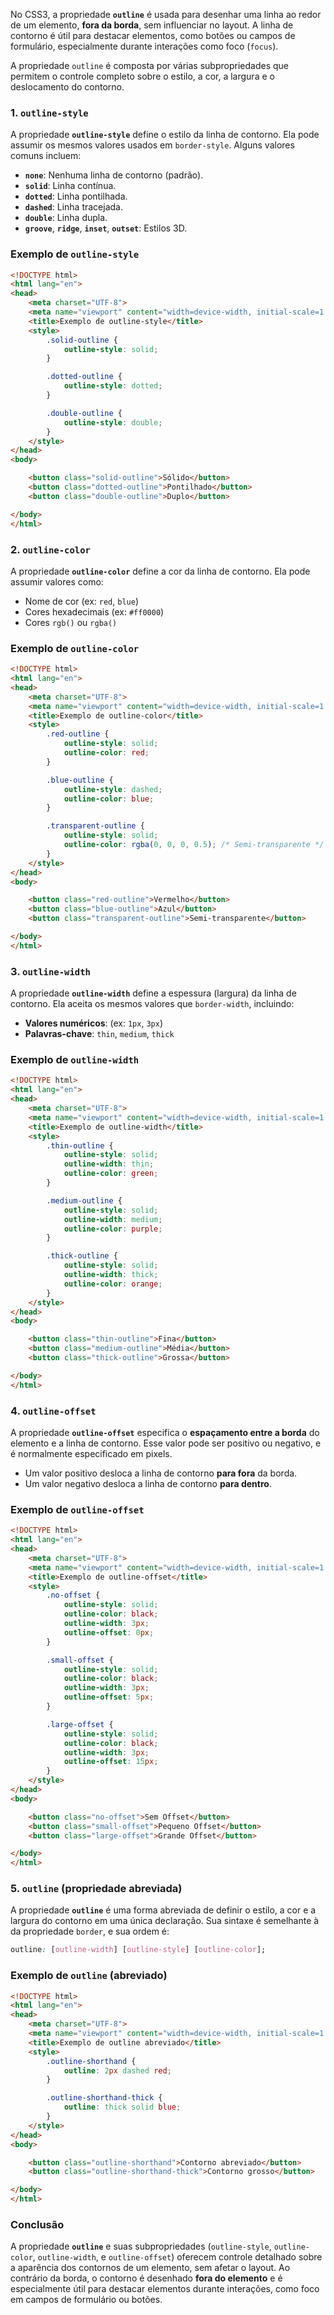 No CSS3, a propriedade **`outline`** é usada para desenhar uma linha ao redor de um elemento, **fora da borda**, sem influenciar no layout. A linha de contorno é útil para destacar elementos, como botões ou campos de formulário, especialmente durante interações como foco (`focus`).

A propriedade `outline` é composta por várias subpropriedades que permitem o controle completo sobre o estilo, a cor, a largura e o deslocamento do contorno.

### 1. **`outline-style`**

A propriedade **`outline-style`** define o estilo da linha de contorno. Ela pode assumir os mesmos valores usados em `border-style`. Alguns valores comuns incluem:

- **`none`**: Nenhuma linha de contorno (padrão).
- **`solid`**: Linha contínua.
- **`dotted`**: Linha pontilhada.
- **`dashed`**: Linha tracejada.
- **`double`**: Linha dupla.
- **`groove`**, **`ridge`**, **`inset`**, **`outset`**: Estilos 3D.

### Exemplo de `outline-style`

```html
<!DOCTYPE html>
<html lang="en">
<head>
    <meta charset="UTF-8">
    <meta name="viewport" content="width=device-width, initial-scale=1.0">
    <title>Exemplo de outline-style</title>
    <style>
        .solid-outline {
            outline-style: solid;
        }

        .dotted-outline {
            outline-style: dotted;
        }

        .double-outline {
            outline-style: double;
        }
    </style>
</head>
<body>

    <button class="solid-outline">Sólido</button>
    <button class="dotted-outline">Pontilhado</button>
    <button class="double-outline">Duplo</button>

</body>
</html>
```

### 2. **`outline-color`**

A propriedade **`outline-color`** define a cor da linha de contorno. Ela pode assumir valores como:

- Nome de cor (ex: `red`, `blue`)
- Cores hexadecimais (ex: `#ff0000`)
- Cores `rgb()` ou `rgba()`

### Exemplo de `outline-color`

```html
<!DOCTYPE html>
<html lang="en">
<head>
    <meta charset="UTF-8">
    <meta name="viewport" content="width=device-width, initial-scale=1.0">
    <title>Exemplo de outline-color</title>
    <style>
        .red-outline {
            outline-style: solid;
            outline-color: red;
        }

        .blue-outline {
            outline-style: dashed;
            outline-color: blue;
        }

        .transparent-outline {
            outline-style: solid;
            outline-color: rgba(0, 0, 0, 0.5); /* Semi-transparente */
        }
    </style>
</head>
<body>

    <button class="red-outline">Vermelho</button>
    <button class="blue-outline">Azul</button>
    <button class="transparent-outline">Semi-transparente</button>

</body>
</html>
```

### 3. **`outline-width`**

A propriedade **`outline-width`** define a espessura (largura) da linha de contorno. Ela aceita os mesmos valores que `border-width`, incluindo:

- **Valores numéricos**: (ex: `1px`, `3px`)
- **Palavras-chave**: `thin`, `medium`, `thick`

### Exemplo de `outline-width`

```html
<!DOCTYPE html>
<html lang="en">
<head>
    <meta charset="UTF-8">
    <meta name="viewport" content="width=device-width, initial-scale=1.0">
    <title>Exemplo de outline-width</title>
    <style>
        .thin-outline {
            outline-style: solid;
            outline-width: thin;
            outline-color: green;
        }

        .medium-outline {
            outline-style: solid;
            outline-width: medium;
            outline-color: purple;
        }

        .thick-outline {
            outline-style: solid;
            outline-width: thick;
            outline-color: orange;
        }
    </style>
</head>
<body>

    <button class="thin-outline">Fina</button>
    <button class="medium-outline">Média</button>
    <button class="thick-outline">Grossa</button>

</body>
</html>
```

### 4. **`outline-offset`**

A propriedade **`outline-offset`** especifica o **espaçamento entre a borda** do elemento e a linha de contorno. Esse valor pode ser positivo ou negativo, e é normalmente especificado em pixels.

- Um valor positivo desloca a linha de contorno **para fora** da borda.
- Um valor negativo desloca a linha de contorno **para dentro**.

### Exemplo de `outline-offset`

```html
<!DOCTYPE html>
<html lang="en">
<head>
    <meta charset="UTF-8">
    <meta name="viewport" content="width=device-width, initial-scale=1.0">
    <title>Exemplo de outline-offset</title>
    <style>
        .no-offset {
            outline-style: solid;
            outline-color: black;
            outline-width: 3px;
            outline-offset: 0px;
        }

        .small-offset {
            outline-style: solid;
            outline-color: black;
            outline-width: 3px;
            outline-offset: 5px;
        }

        .large-offset {
            outline-style: solid;
            outline-color: black;
            outline-width: 3px;
            outline-offset: 15px;
        }
    </style>
</head>
<body>

    <button class="no-offset">Sem Offset</button>
    <button class="small-offset">Pequeno Offset</button>
    <button class="large-offset">Grande Offset</button>

</body>
</html>
```

### 5. **`outline`** (propriedade abreviada)

A propriedade **`outline`** é uma forma abreviada de definir o estilo, a cor e a largura do contorno em uma única declaração. Sua sintaxe é semelhante à da propriedade `border`, e sua ordem é:

```css
outline: [outline-width] [outline-style] [outline-color];
```

### Exemplo de `outline` (abreviado)

```html
<!DOCTYPE html>
<html lang="en">
<head>
    <meta charset="UTF-8">
    <meta name="viewport" content="width=device-width, initial-scale=1.0">
    <title>Exemplo de outline abreviado</title>
    <style>
        .outline-shorthand {
            outline: 2px dashed red;
        }

        .outline-shorthand-thick {
            outline: thick solid blue;
        }
    </style>
</head>
<body>

    <button class="outline-shorthand">Contorno abreviado</button>
    <button class="outline-shorthand-thick">Contorno grosso</button>

</body>
</html>
```

### Conclusão

A propriedade **`outline`** e suas subpropriedades (`outline-style`, `outline-color`, `outline-width`, e `outline-offset`) oferecem controle detalhado sobre a aparência dos contornos de um elemento, sem afetar o layout. Ao contrário da borda, o contorno é desenhado **fora do elemento** e é especialmente útil para destacar elementos durante interações, como foco em campos de formulário ou botões.